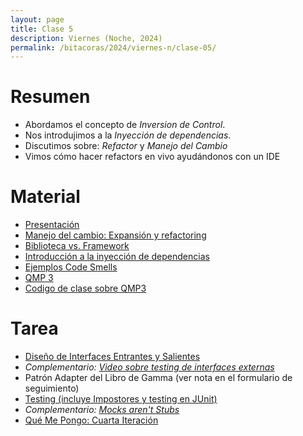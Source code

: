 ```yaml
---
layout: page
title: Clase 5
description: Viernes (Noche, 2024)
permalink: /bitacoras/2024/viernes-n/clase-05/
---
```



# Resumen

- Abordamos el concepto de _Inversion de Control_.
- Nos introdujimos a la _Inyección de dependencias_.
- Discutimos sobre: _Refactor_ y _Manejo del Cambio_
- Vimos cómo hacer refactors en vivo ayudándonos con un IDE

# Material

- [Presentación](https://docs.google.com/presentation/d/1ueMCRRMOfl8nIOTPf-bKYCOCd7Mfl5JvqzbDiRMUu6M/edit#slide=id.g35f391192_00)
- [Manejo del cambio: Expansión y refactoring](https://docs.google.com/document/d/1cAje0qwy3Cus_ob0r-tatbcT01sDFeLt3MmSVmLeSxk/edit?usp=sharing)
- [Biblioteca vs. Framework](https://docs.google.com/document/d/1D_MCoh4J8kL1MAKNlbDgAMu2nYxri-81nZBYOPFWnO0/edit#heading=h.6ab0fffv8tld)
- [Introducción a la inyección de dependencias](https://docs.google.com/document/d/1GsW-hVF0XR76KunDILqkltyE1KIBvj3ldCCkyStjne0/edit?usp=sharing)
- [Ejemplos Code Smells ](https://docs.google.com/document/d/1N-ZFQqcmge7TozZ1zOcW1tbFrn9IFEJm91X8MFGysik/edit?usp=sharing)
- [QMP 3](https://docs.google.com/document/d/1XGb_Xt2v3viZY4RNky6zguL-ATv1iqEzHWhK4a6vsIk/edit)
- [Codigo de clase sobre QMP3](https://drive.google.com/file/d/1wRcRZSLDspmMMTtWlfB5c8P85moKgnQp/view?usp=sharing)


# Tarea

- [Diseño de Interfaces Entrantes y Salientes](https://docs.google.com/document/d/1LurA-bCEHhCsIPFiFg1rqfIdfe5SdS4wBePfG45nDqg/edit#)
- _Complementario: [Video sobre testing de interfaces externas](https://www.youtube.com/watch?v=-p7_NUDLRB0&index=1&list=PLTpxfh7PF3OpJSMNNPaYxLJii3Xm7PPA_)_
- Patrón Adapter del Libro de Gamma (ver nota en el formulario de seguimiento)
- [Testing (incluye Impostores y testing en JUnit)]({{site.baseurl}}/apuntes/validacion)
- _Complementario: [Mocks aren't Stubs](https://martinfowler.com/articles/mocksArentStubs.html)_
- [Qué Me Pongo: Cuarta Iteración](https://docs.google.com/document/d/1sy9S9EeIQr8fhatKnfTCgOfjVniJDu2viI-Av0gn0xY/edit)
